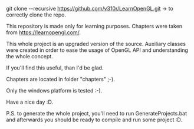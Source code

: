 git clone --recursive https://github.com/v310r/LearnOpenGL.git -> to correctly clone the repo.

This repository is made only for learning purposes. Chapters were taken from https://learnopengl.com/. 

This whole project is an upgraded version of the source. Auxiliary classes were created in order to ease the usage of OpenGL API and understanding the whole concept.

If you'll find this useful, than I'd be glad.

Chapters are located in folder "chapters" ;-).


Only the windows platform is tested :-).

Have a nice day :D.

P.S. to generate the whole project, you'll need to run GenerateProjects.bat and  afterwards you should be ready to compile and run some project :D.
